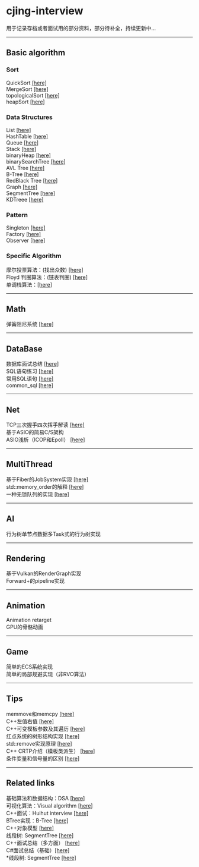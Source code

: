 # cjing-interview
用于记录存档或者面试用的部分资料，部分待补全，持续更新中...
****
## Basic algorithm
### Sort
QuickSort <a href ="https://github.com/maoxiezhao/cjing-interview/blob/main/src/algorithm/sort/quickSort.h">[here]</a>  
MergeSort <a href ="https://github.com/maoxiezhao/cjing-interview/blob/main/src/algorithm/sort/mergeSort.h">[here]</a>  
topologicalSort <a href ="https://github.com/maoxiezhao/cjing-interview/blob/main/src/algorithm/sort/topologicalSort.h">[here]</a>  
heapSort <a href ="https://github.com/maoxiezhao/cjing-interview/blob/main/src/algorithm/sort/heapSort.h">[here]</a> 

### Data Structures
List <a href ="https://github.com/maoxiezhao/cjing-interview/blob/main/src/algorithm/container/list.h">[here]</a>  
HashTable <a href ="https://github.com/maoxiezhao/cjing-interview/blob/main/src/algorithm/container/hashTable.h">[here]</a>  
Queue <a href ="https://github.com/maoxiezhao/cjing-interview/blob/main/src/algorithm/container/queue.h">[here]</a>  
Stack <a href ="https://github.com/maoxiezhao/cjing-interview/blob/main/src/algorithm/container/stack.h">[here]</a>  
binaryHeap <a href ="https://github.com/maoxiezhao/cjing-interview/blob/main/src/algorithm/container/binaryHeap.h">[here]</a>  
binarySearchTree <a href ="https://github.com/maoxiezhao/cjing-interview/blob/main/src/algorithm/container/binarySearchTree.h">[here]</a>  
AVL Tree <a href ="https://github.com/maoxiezhao/cjing-interview/blob/main/src/algorithm/container/avlTree.h">[here]</a>  
B-Tree <a href ="https://github.com/maoxiezhao/cjing-interview/blob/main/src/algorithm/container/bTree.h.h">[here]</a>  
RedBlack Tree <a href ="https://github.com/maoxiezhao/cjing-interview/blob/main/src/algorithm/container/rbTree.h">[here]</a>  
Graph <a href ="https://github.com/maoxiezhao/cjing-interview/blob/main/src/algorithm/container/graph.h">[here]</a>  
SegmentTree <a href ="https://github.com/maoxiezhao/cjing-interview/blob/main/src/algorithm/container/segmentTree.h">[here]</a>  
KDTreee <a href ="https://github.com/maoxiezhao/cjing-interview/blob/main/src/algorithm/container/kdTree.h">[here]</a>  

### Pattern
Singleton <a href ="https://github.com/maoxiezhao/cjing-interview/blob/main/src/algorithm/pattern/singleton.h">[here]</a>  
Factory <a href ="https://github.com/maoxiezhao/cjing-interview/blob/main/src/algorithm/pattern/factory.h">[here]</a>  
Observer <a href ="https://github.com/maoxiezhao/cjing-interview/blob/main/src/algorithm/pattern/observer.h">[here]</a>  

### Specific Algorithm
摩尔投票算法：(找出众数) <a href ="https://github.com/maoxiezhao/cjing-interview/blob/main/src/algorithm/other/摩尔投票算法.md">[here]</a>  
Floyd 判圈算法：(链表判圈) <a href ="https://github.com/maoxiezhao/cjing-interview/blob/main/src/algorithm/other/Floyd判圈算法.md">[here]</a>  
单调栈算法：<a href ="https://github.com/maoxiezhao/cjing-interview/blob/main/src/algorithm/other/单调栈算法.md">[here]</a>  

****
## Math
弹簧阻尼系统 <a href ="https://github.com/maoxiezhao/cjing-interview/blob/main/src/math/spring.h">[here]</a>  

****
## DataBase
数据库面试总结 <a href ="https://blog.csdn.net/lxin_liu/article/details/89328058">[here]</a>  
SQL语句练习 <a href ="https://www.nowcoder.com/ta/sql?from=baidusql&bd_vid=11675627489460984601">[here]</a>  
常用SQL语句 <a href ="https://blog.csdn.net/Ace_2/article/details/85002791">[here]</a>  
common_sql <a href ="https://github.com/maoxiezhao/cjing-interview/blob/main/src/algorithm/db/common_sqls.sql">[here]</a>  

****
## Net
TCP三次握手四次挥手解读 <a href ="https://mp.weixin.qq.com/s/tH8RFmjrveOmgLvk9hmrkw">[here]</a>   
基于ASIO的简易C/S架构  
ASIO浅析（ICOP和Epoll） <a href ="https://zhuanlan.zhihu.com/p/55503053">[here]</a>   

****
## MultiThread
基于Fiber的JobSystem实现 <a href ="https://github.com/maoxiezhao/cjing-interview/blob/main/docs/Fiber_jobsystem.docx">[here]</a>  
std::memory_order的解释 <a href ="https://www.zhihu.com/question/24301047">[here]</a>  
一种无锁队列的实现 <a href ="https://github.com/maoxiezhao/cjing-interview/blob/main/src/algorithm/container/mpmc_bounded_queue.h">[here]</a>  

****
## AI 
行为树单节点数据多Task式的行为树实现

****
## Rendering
基于Vulkan的RenderGraph实现  
Forward+的pipeline实现

****
## Animation
Animation retarget  
GPU的骨骼动画

****
## Game
简单的ECS系统实现  
简单的局部规避实现（非RVO算法）

****
## Tips 
memmove和memcpy <a href ="https://github.com/maoxiezhao/cjing-interview/blob/main/src/tips/memmove_memcpy.md">[here]</a>   
C++左值右值 <a href ="https://blog.csdn.net/xuwqiang1994/article/details/79924310">[here]</a>  
C++可变模板参数及其遍历 <a href ="https://github.com/maoxiezhao/cjing-interview/blob/main/src/tips/可变模板参数及其遍历.md">[here]</a>   
红点系统的树形结构实现 <a href ="https://zhuanlan.zhihu.com/p/231815818">[here]</a>  
std::remove实现原理 <a href = "https://www.zhihu.com/question/407495201/answer/1346022594">[here]</a>  
C++ CRTP介绍（模板类派生） <a href = "https://zhuanlan.zhihu.com/p/136258767">[here]</a>  
条件变量和信号量的区别 <a href ="https://github.com/maoxiezhao/cjing-interview/blob/main/src/tips/条件变量和信号量的区别.md">[here]</a>   

****
## Related links
基础算法和数据结构：DSA <a href ="https://www.programiz.com/dsa/stack">[here]</a>  
可视化算法：Visual algorithm <a href ="https://visualgo.net/zh">[here]</a>  
C++面试：Huihut interview <a href ="https://github.com/huihut/interview#algorithm">[here]</a>  
BTree实现：B-Tree <a href ="https://www.cnblogs.com/lianzhilei/p/11250589.html">[here]</a>  
C++对象模型 <a href ="https://www.cnblogs.com/QG-whz/p/4909359.html">[here]</a>  
线段树: SegmentTree <a href ="https://blog.csdn.net/zearot/article/details/48299459">[here]</a>  
C++面试总结（多方面） <a href ="https://www.cnblogs.com/QG-whz/p/4909359.html">[here]</a>  
C#面试总结（基础）<a href ="https://zhuanlan.zhihu.com/p/56522099">[here]</a>  
*线段树: SegmentTree <a href ="https://blog.csdn.net/lxin_liu/category_8859795.html">[here]</a>  